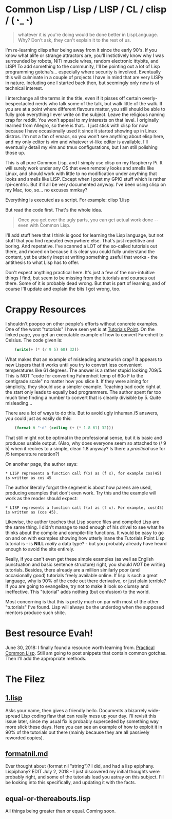 # Common Lisp / Lisp / LISP / CL / clisp / (◔_◔) 

> whatever it is you're doing would be done better in LispLanguage. Why? Don't ask, they can't explain it to the rest of us. 

I'm re-learning clisp after being away from it since the early 90's. If you know what alife or strange attractors are, you'll instictively know why I was surrounded by robots, NiTi muscle wires, random electronic ittybits, and LISP! To add something to the community, I'll be pointing out a lot of Lisp programming gotcha's... especially where security is involved. Eventually this will culminate in a couple of projects I have in mind that are very LISPy in nature. Including one I started back then, but seemingly only now is of technical interest.

I interchange all the terms in the title, even if it pisses off certain overly-bespectacled nerds who talk some of the talk, but walk little of the walk. If you are at a point where different flavours matter, you still should be able to fully grok everything I ever write on the subject. Leave the religious naming crap for reddit. You won't appeal to my interests on that level. I originally learned from Allegro, so there is that... I just stick with clisp for now because I have occasionally used it since it started showing up in Linux distros. I'm not a fan of emacs, so you won't see anything about elisp here, and my only editor is vim and whatever vi-like editor is available. I'll eventually detail my vim and tmux configurations, but I am still polishing those up.

This is all pure Common Lisp, and I simply use clisp on my Raspberry Pi. It will surely work under any OS that even remotely looks and smells like Linux, and should work with little to no modification under anything that looks and smells like LISP. Except when I post my GPIO stuff which is rather rpi-centric. But it'll all be very documented anyway. I've been using clisp on my Mac, too, so... no excuses mmkay?

Everything is executed as a script. For example:  clisp 1.lisp

But read the code first. That's the whole idea.

> Once you get over the ugly parts, you can get actual work done -- even with Common Lisp.

I'll add stuff here that I think is good for learning the Lisp language, but not stuff that you find repeated everywhere else. That's just repetitive and boring. And repetative. I've scanned a LOT of the so-called tutorials out there, and moved on because it is clear you could fully understand the content, yet be utterly inept at writing something useful that works - the antithesis to what Lisp has to offer.

Don't expect anything practical here. It's just a few of the non-intuitive things I find, but seem to be missing from the tutorials and courses out there. Some of it is probably dead wrong. But that is part of learning, and of course I'll update and explain the bits I got wrong, too.

# Crappy Resources

I shouldn't poopoo on other people's efforts without concrete examples. One of the worst "tutorials" I have seen yet is at [Tutorials Point](https://www.tutorialspoint.com/lisp/lisp_program_structure.htm). On the linked page, you get an executable example of how to convert Farenheit to Celsius. The code given is: 

```lisp
    (write(+ (* (/ 9 5) 60) 32))
```
What makes that an example of misleading amateurish crap? It appears to new Lispers that it works until you try to convert less convenient temperatures like 61 degrees. The answer is a rather stupid looking 709/5. This is NOT "code for converting Fahrenheit temp of 60o F to the centigrade scale" no matter how you slice it. If they were aiming for simplicity, they should use a simpler example. Teaching bad code right at the start only leads to equally bad programmers. The author spent far too much time finding a number to convert that is cleanly divisible by 5. Quite misleading...

There are a lot of ways to do this. But to avoid ugly inhuman /5 answers, you could just as easily do this:
    
```lisp
    (format t "~d" (ceiling (+ (* 1.8 61) 32)))
```

That still might not be optimal in the professional sense, but it is basic and produces usable output. (Also, why does everyone seem so attached to (/ 9 5) when it reolves to a simple, clean 1.8 anyway? Is there a *practical* use for /5 temperature notation?)

On another page, the author says:

    * LISP represents a function call f(x) as (f x), for example cos(45) is written as cos 45
    
The author literally forgot the segment is about how parens are used, producing examples that don't even work. Try this and the example will work as the reader should expect:

    * LISP represents a function call f(x) as (f x). For example, cos(45) is written as (cos 45).
    
Likewise, the author teaches that Lisp source files and compiled Lisp are the same thing. I didn't manage to read enough of his drivel to see what he thinks about the compile and compile-file functions. It would be easy to go on and on with examples showing how utterly inane the Tutorials Point Lisp tutorial is - is **NILL** *really* a data type? - but you probably already have heard enough to avoid the site entirely.

Really, if you can't even get these simple examples (as well as English punctuation and basic sentence structure) right, you should *NOT* be writing tutorials. Besides, there already are a million similarly poor (and occasionally good) tutorials freely available online. If lisp is such a great language, why is 90% of the code out there derivative, or just plain terrible? If you are going to evangelize, try not to make it look so clumsy and ineffective. This "tutorial" adds nothing (but confusion) to the world.

Most concerning is that this is pretty much on par with most of the other "tutorials" I've found. Lisp will always be the underdog when the supposed mentors produce such shite.

# Best resource Evah!

June 30, 2018: I finally found a resource worth learning from. [Practical Common Lisp](http://gigamonkeys.com/book/index.html). Still am going to post snippets that contain common gotchas. Then I'll add the appropriate methods.

# The Filez

## [1.lisp](https://github.com/ksaj/clisp/blob/master/1.lisp)
Asks your name, then gives a friendly hello. Documents a bizarrely wide-spread Lisp coding flaw that can really mess up your day. I'll revisit this issue later, since my usual fix is probably superceded by something way more slick these days. Here you can see an example of how to exploit it in 90% of the tutorials out there (mainly because they are all passively reworded copies).

## [formatnil.md](https://github.com/ksaj/clisp/blob/master/formatnil.md)
Ever thought about (format nil "string")? I did, and had a lisp epiphany. Lispiphany? EDIT July 2, 2018 - I just discovered my initial thoughts were probably right, and some of the tutorials lead you astray on this subject. I'll be looking into this specifically, and updating it with the facts.

## equal-or-thereabouts.lisp
All things being greater than or equal. Coming soon. 

